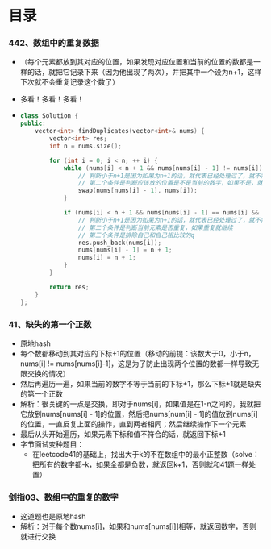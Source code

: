 # 目录



### 442、数组中的重复数据

- （每个元素都放到其对应的位置，如果发现对应位置和当前的位置的数都是一样的话，就把它记录下来（因为他出现了两次），并把其中一个设为n+1，这样下次就不会重复记录这个数了）
- 多看！多看！多看！

- ```cpp
  class Solution {
  public:
      vector<int> findDuplicates(vector<int>& nums) {
          vector<int> res;
          int n = nums.size();
  
          for (int i = 0; i < n; ++ i) {
              while (nums[i] < n + 1 && nums[nums[i] - 1] != nums[i]) {
                  // 判断小于n+1是因为如果为n+1的话，就代表已经处理过了，就不需要处理了
                  // 第二个条件是判断应该放的位置是不是当前的数字，如果不是，就交换并继续循环；否则就退出循环
                  swap(nums[nums[i] - 1], nums[i]);
              }
  
              if (nums[i] < n + 1 && nums[nums[i] - 1] == nums[i] && nums[i] - 1 != i) {
                  // 判断小于n+1是因为如果为n+1的话，就代表已经处理过了，就不需要处理了
                  // 第二个条件是判断当前元素是否重复，如果重复就继续
                  // 第三个条件是排除自己和自己相比较的q
                  res.push_back(nums[i]);
                  nums[nums[i] - 1] = n + 1;
                  nums[i] = n + 1;
              }
          }
  
          return res;
      }
  };
  ```





### 41、缺失的第一个正数

- 原地hash
- 每个数都移动到其对应的下标+1的位置（移动的前提：该数大于0，小于n，nums[i] != nums[nums[i]-1]，这是为了防止出现两个位置的数都一样导致无限交换的情况）
- 然后再遍历一遍，如果当前的数字不等于当前的下标+1，那么下标+1就是缺失的第一个正数
- 解析：很关键的一点是交换，即对于nums[i]，如果值是在1-n之间的，我就把它放到nums[nums[i] - 1]的位置，然后把nums[num[i] - 1]的值放到nums[i]的位置，一直反复上面的操作，直到两者相同；然后继续操作下一个元素
- 最后从头开始遍历，如果元素下标和值不符合的话，就返回下标+1
- 字节面试变种题目：
  - 在leetcode41的基础上，找出大于k的不在数组中的最小正整数（solve：把所有的数字都-k，如果全都是负数，就返回k+1，否则就和41题一样处置）





### 剑指03、数组中的重复的数字

- 这道题也是原地hash
- 解析：对于每个数nums[i]，如果和nums[nums[i]]相等，就返回数字，否则就进行交换





